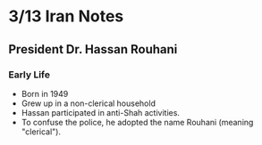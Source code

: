 
# 3/13 Iran Notes
## President Dr. Hassan Rouhani
### Early Life
- Born in 1949
- Grew up in a non-clerical household
- Hassan participated in anti-Shah activities.
- To confuse the police, he adopted the name Rouhani (meaning "clerical").  

<!--stackedit_data:
eyJoaXN0b3J5IjpbLTE3MzkzNTQ1MDRdfQ==
-->